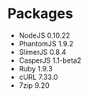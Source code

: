 # Packages

- NodeJS 0.10.22
- PhantomJS 1.9.2
- SlimerJS 0.8.4
- CasperJS 1.1-beta2
- Ruby 1.9.3
- cURL 7.33.0
- 7zip 9.20